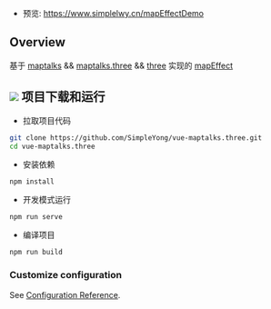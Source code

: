 - 预览: https://www.simplelwy.cn/mapEffectDemo

Overview
----

基于 [maptalks](https://maptalks.org) && [maptalks.three](https://maptalks.org/maptalks.three) && [three](https://threejs.org) 实现的 [mapEffect](https://www.simplelwy.cn/mapEffectDemo) 

![](https://github.com/SimpleYong/vue-maptalks.three/blob/master/src/assets/images/mapEffectPic.png)
项目下载和运行
----

- 拉取项目代码
```bash
git clone https://github.com/SimpleYong/vue-maptalks.three.git
cd vue-maptalks.three
```

- 安装依赖
```
npm install
```

- 开发模式运行
```
npm run serve
```

- 编译项目
```
npm run build
```
### Customize configuration
See [Configuration Reference](https://cli.vuejs.org/config/).
